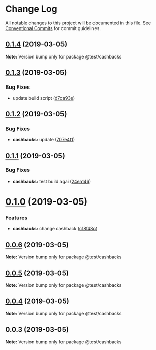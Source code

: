 # Change Log

All notable changes to this project will be documented in this file.
See [Conventional Commits](https://conventionalcommits.org) for commit guidelines.

## [0.1.4](https://github.com/shopback/rate-and-tier-service/src/packages/global/compare/@test/cashbacks@0.1.3...@test/cashbacks@0.1.4) (2019-03-05)

**Note:** Version bump only for package @test/cashbacks





## [0.1.3](https://github.com/shopback/rate-and-tier-service/src/packages/global/compare/@test/cashbacks@0.1.2...@test/cashbacks@0.1.3) (2019-03-05)


### Bug Fixes

* update build script ([d7ca93e](https://github.com/shopback/rate-and-tier-service/src/packages/global/commit/d7ca93e))





## [0.1.2](https://github.com/shopback/rate-and-tier-service/src/packages/global/compare/@test/cashbacks@0.1.1...@test/cashbacks@0.1.2) (2019-03-05)


### Bug Fixes

* **cashbacks:** update ([707e4f1](https://github.com/shopback/rate-and-tier-service/src/packages/global/commit/707e4f1))





## [0.1.1](https://github.com/shopback/rate-and-tier-service/src/packages/global/compare/@test/cashbacks@0.1.0...@test/cashbacks@0.1.1) (2019-03-05)


### Bug Fixes

* **cashbacks:** test build agai ([24ea146](https://github.com/shopback/rate-and-tier-service/src/packages/global/commit/24ea146))





# [0.1.0](https://github.com/shopback/rate-and-tier-service/src/packages/global/compare/@test/cashbacks@0.0.6...@test/cashbacks@0.1.0) (2019-03-05)


### Features

* **cashbacks:** change cashback ([c18f48c](https://github.com/shopback/rate-and-tier-service/src/packages/global/commit/c18f48c))





## [0.0.6](https://github.com/shopback/rate-and-tier-service/src/packages/global/compare/@test/cashbacks@0.0.5...@test/cashbacks@0.0.6) (2019-03-05)

**Note:** Version bump only for package @test/cashbacks





## [0.0.5](https://github.com/shopback/rate-and-tier-service/src/packages/global/compare/@test/cashbacks@0.0.4...@test/cashbacks@0.0.5) (2019-03-05)

**Note:** Version bump only for package @test/cashbacks





## [0.0.4](https://github.com/shopback/rate-and-tier-service/src/packages/global/compare/@test/cashbacks@0.0.3...@test/cashbacks@0.0.4) (2019-03-05)

**Note:** Version bump only for package @test/cashbacks





## 0.0.3 (2019-03-05)

**Note:** Version bump only for package @test/cashbacks
